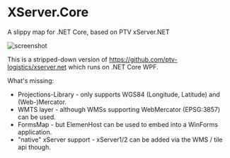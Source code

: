 # XServer.Core
A slippy map for .NET Core, based on PTV xServer.NET

![screenshot](https://rawcdn.githack.com/oliverheilig/XServer.Core/d42e7b0e5bc92e86a2db6890ec796ba12fc7a87b/Screenshot.jpg)

This is a stripped-down version of https://github.com/ptv-logistics/xserver.net which runs on .NET Core WPF. 

What's missing:

* Projections-Library - only supports WGS84 (Longitude, Latitude) and (Web-)Mercator.
* WMTS layer - although WMSs supporting WebMercator (EPSG:3857) can be used.
* FormsMap - but ElemenHost can be used to embed into a WinForms application.
* "native" xServer support - xServer1/2 can be added via the WMS / tile api though.
